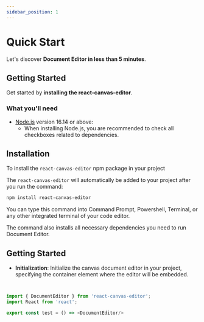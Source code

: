 ```yaml
---
sidebar_position: 1
---
```


# Quick Start

Let's discover **Document Editor in less than 5 minutes**.

## Getting Started

Get started by **installing the react-canvas-editor**.

### What you'll need

- [Node.js](https://nodejs.org/en/download/) version 16.14 or above:
  - When installing Node.js, you are recommended to check all checkboxes related to dependencies.

## Installation

To install the `react-canvas-editor` npm package in your project

The `react-canvas-editor` will automatically be added to your project after you run the command:

```bash
npm install react-canvas-editor
```

You can type this command into Command Prompt, Powershell, Terminal, or any other integrated terminal of your code editor.

The command also installs all necessary dependencies you need to run Document Editor.

## Getting Started

- **Initialization**: Initialize the canvas document editor in your project, specifying the container element where the editor will be embedded.

```javascript


import { DocumentEditor } from 'react-canvas-editor';
import React from 'react';

export const test = () => <DocumentEditor/>

```
